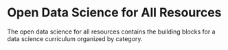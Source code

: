 # Open Data Science for All Resources

The open data science for all resources contains the building blocks for a data science curriculum organized by category.
